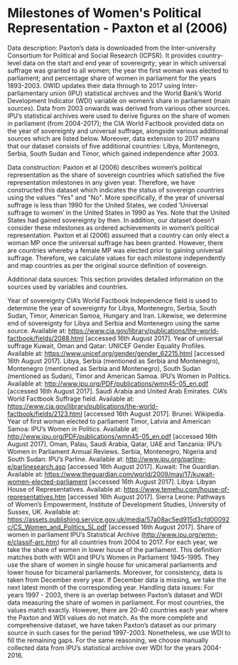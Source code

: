 # Milestones of Women's Political Representation - Paxton et al (2006)

Data description:
Paxton’s data is downloaded from the Inter-university Consortium for Political and Social Research (ICPSR). It provides country-level data on the start and end year of sovereignty; year in which universal suffrage was granted to all women; the year the first woman was elected to parliament; and percentage share of women in parliament for the years 1893-2003. OWID updates their data through to 2017 using Inter-parliamentary union (IPU) statistical archives and the World Bank’s World Development Indicator (WDI) variable on women’s share in parliament (main sources). 
Data from 2003 onwards was derived from various other sources. IPU’s statistical archives were used to derive figures on the share of women in parliament (from 2004-2017); the CIA World Factbook provided data on the year of sovereignty and universal suffrage, alongside various additional sources which are listed below. Moreover, data extension to 2017 means that our dataset consists of five additional countries: Libya, Montenegro, Serbia, South Sudan and Timor, which gained independence after 2003.

Data construction:
Paxton et al (2006) describes women’s political representation as the share of sovereign countries which satisfied the five representation milestones in any given year. Therefore, we have constructed this dataset which indicates the status of sovereign countries using the values "Yes" and "No". More specifically, if the year of universal suffrage is less than 1990 for the United States, we coded ‘Universal suffrage to women’ in the United States in 1990 as Yes. Note that the United States had gained sovereignty by then. 
In addition, our dataset doesn’t consider these milestones as ordered achievements in women’s political representation. Paxton et al (2006) assumed that a country can only elect a woman MP once the universal suffrage has been granted. However, there are countries whereby a female MP was elected prior to gaining universal suffrage. Therefore, we calculate values for each milestone independently and map countries as per the original source definition of sovereign.

Additional data sources: 
This section provides detailed information on the sources used by variables and countries.

Year of sovereignty 
CIA’s World Factbook Independence field is used to determine the year of sovereignty for Libya, Montenegro, Serbia, South Sudan, Timor, American Samoa, Hungary and Iran. Likewise, we determine end of sovereignty for Libya and Serbia and Montenegro using the same source. Available at: https://www.cia.gov/library/publications/the-world-factbook/fields/2088.html [accessed 16th August 2017].
Year of universal suffrage
Kuwait, Oman and Qatar: UNICEF Gender Equality Profiles. Available at: https://www.unicef.org/gender/gender_62215.html [accessed 16th August 2017].
Libya, Serbia (mentioned as Serbia and Montenegro), Montenegro (mentioned as Serbia and Montenegro), South Sudan (mentioned as Sudan), Timor and American Samoa. IPU’s Women in Politics. Available at: http://www.ipu.org/PDF/publications/wmn45-05_en.pdf [accessed 16th August 2017].
Saudi Arabia and United Arab Emirates. CIA’s World Factbook Suffrage field. Available at: https://www.cia.gov/library/publications/the-world-factbook/fields/2123.html [accessed 16th August 2017].
Brunei: Wikipedia.
Year of first woman elected to parliament
Timor, Latvia and American Samoa: IPU’s Women in Politics. Available at: http://www.ipu.org/PDF/publications/wmn45-05_en.pdf [accessed 16th August 2017].
Oman, Palau, Saudi Arabia, Qatar, UAE and Tanzania: IPU’s Women in Parliament Annual Reviews.
Serbia, Montenegro, Nigeria and South Sudan: IPU’s Parline. Available at: http://www.ipu.org/parline-e/parlinesearch.asp [accessed 16th August 2017].
Kuwait: The Guardian. Available at: https://www.theguardian.com/world/2009/may/17/kuwait-women-elected-parliament [accessed 16th August 2017].
Libya: Libyan House of Representatives. Available at: https://www.temehu.com/house-of-representatives.htm [accessed 16th August 2017].
Sierra Leone: Pathways of Women’s Empowerment, Institute of Development Studies, University of Sussex, UK. Available at: https://assets.publishing.service.gov.uk/media/57a08ac5ed915d3cfd00092c/CS_Women_and_Politics_SL.pdf [accessed 16th August 2017].
Share of women in parliament 
IPU’s Statistical Archive (http://www.ipu.org/wmn-e/classif-arc.htm) for all countries from 2004 to 2017. For each year, we take the share of women in lower house of the parliament. This definition matches both with WDI and IPU’s Women in Parliament 1945-1995. They use the share of women in single house for unicameral parliaments and lower house for bicameral parliaments. Moreover, for consistency, data is taken from December every year. If December data is missing, we take the next latest month of the corresponding year.
Handling data issues: 
For years 1997 - 2003, there is an overlap between Paxton’s dataset and WDI data measuring the share of women in parliament. For most countries, the values match exactly. However, there are 20-40 countries each year where the Paxton and WDI values do not match. As the more complete and comprehensive dataset, we have taken Paxton’s dataset as our primary source in such cases for the period 1997-2003. Nonetheless, we use WDI to fill the remaining gaps. For the same reasoning, we choose manually collected data from IPU’s statistical archive over WDI for the years 2004-2016.